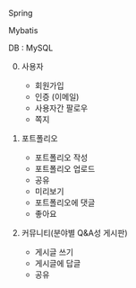 Spring 

Mybatis

DB : MySQL

0. 사용자
   - 회원가입
   - 인증 (이메일)
   - 사용자간 팔로우
   - 쪽지

1. 포트폴리오
   - 포트폴리오 작성
   - 포트폴리오 업로드
   - 공유
   - 미리보기
   - 포트폴리오에 댓글
   - 좋아요

2. 커뮤니티(분야별 Q&A성 게시판)
   - 게시글 쓰기
   - 게시글에 답글
   - 공유
